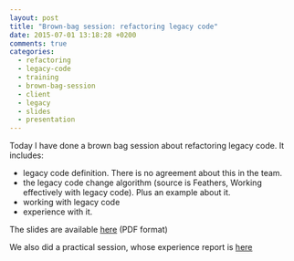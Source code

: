 ```yaml
---
layout: post
title: "Brown-bag session: refactoring legacy code"
date: 2015-07-01 13:18:28 +0200
comments: true
categories:
  - refactoring
  - legacy-code
  - training
  - brown-bag-session
  - client
  - legacy
  - slides
  - presentation
---
```


Today I have done a brown bag session about refactoring legacy code. It includes:

  * legacy code definition. There is no agreement about this in the team.
  * the legacy code change algorithm (source is Feathers, Working effectively with legacy code). Plus an example about it.
  * working with legacy code
  * experience with it.

The slides are available [here][slides] (PDF format)

[slides]: /{{site.category_dir}}/../uploads/refactoring-legacy-code-slides.pdf

We also did a practical session, whose experience report is [here](../../../../2015/06/23/brown-bag-session-refactoring-legacy-code/) 
